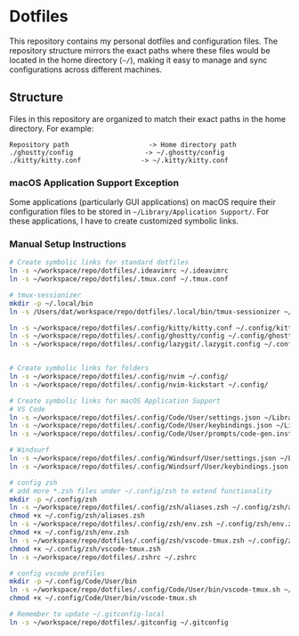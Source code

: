 # Dotfiles

This repository contains my personal dotfiles and configuration files. The repository structure mirrors the exact paths where these files would be located in the home directory (`~/`), making it easy to manage and sync configurations across different machines.

## Structure

Files in this repository are organized to match their exact paths in the home directory. For example:

```
Repository path                    -> Home directory path
./ghostty/config                  -> ~/.ghostty/config
./kitty/kitty.conf               -> ~/.kitty/kitty.conf
```

### macOS Application Support Exception

Some applications (particularly GUI applications) on macOS require their configuration files to be stored in `~/Library/Application Support/`. For these applications, I have to create customized symbolic links.

### Manual Setup Instructions

```bash
# Create symbolic links for standard dotfiles
ln -s ~/workspace/repo/dotfiles/.ideavimrc ~/.ideavimrc
ln -s ~/workspace/repo/dotfiles/.tmux.conf ~/.tmux.conf

# tmux-sessionizer
mkdir -p ~/.local/bin
ln -s /Users/dat/workspace/repo/dotfiles/.local/bin/tmux-sessionizer ~/.local/bin/

ln -s ~/workspace/repo/dotfiles/.config/kitty/kitty.conf ~/.config/kitty/kitty.conf
ln -s ~/workspace/repo/dotfiles/.config/ghostty/config ~/.config/ghostty/config
ln -s ~/workspace/repo/dotfiles/.config/lazygit/.lazygit.config ~/.config/lazygit/.lazygit.config


# Create symbolic links for folders
ln -s ~/workspace/repo/dotfiles/.config/nvim ~/.config/
ln -s ~/workspace/repo/dotfiles/.config/nvim-kickstart ~/.config/

# Create symbolic links for macOS Application Support
# VS Code
ln -s ~/workspace/repo/dotfiles/.config/Code/User/settings.json ~/Library/Application\ Support/Code/User/settings.json
ln -s ~/workspace/repo/dotfiles/.config/Code/User/keybindings.json ~/Library/Application\ Support/Code/User/keybindings.json
ln -s ~/workspace/repo/dotfiles/.config/Code/User/prompts/code-gen.instructions.md ~/Library/Application\ Support/Code/User/prompts/code-gen.instructions.md

# Windsurf
ln -s ~/workspace/repo/dotfiles/.config/Windsurf/User/settings.json ~/Library/Application\ Support/Windsurf/User/settings.json
ln -s ~/workspace/repo/dotfiles/.config/Windsurf/User/keybindings.json ~/Library/Application\ Support/Windsurf/User/keybindings.json

# config zsh
# add more *.zsh files under ~/.config/zsh to extend functionality
mkdir -p ~/.config/zsh
ln -s ~/workspace/repo/dotfiles/.config/zsh/aliases.zsh ~/.config/zsh/aliases.zsh
chmod +x ~/.config/zsh/aliases.zsh
ln -s ~/workspace/repo/dotfiles/.config/zsh/env.zsh ~/.config/zsh/env.zsh
chmod +x ~/.config/zsh/env.zsh
ln -s ~/workspace/repo/dotfiles/.config/zsh/vscode-tmux.zsh ~/.config/zsh/vscode-tmux.zsh
chmod +x ~/.config/zsh/vscode-tmux.zsh
ln -s ~/workspace/repo/dotfiles/.zshrc ~/.zshrc

# config vscode profiles
mkdir -p ~/.config/Code/User/bin
ln -s ~/workspace/repo/dotfiles/.config/Code/User/bin/vscode-tmux.sh ~/.config/Code/User/bin/vscode-tmux.sh
chmod +x ~/.config/Code/User/bin/vscode-tmux.sh

# Remember to update ~/.gitconfig-local
ln -s ~/workspace/repo/dotfiles/.gitconfig ~/.gitconfig
```
